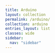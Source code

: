 ```yaml
---
title: Arduino
layout: collection
permalink: /arduino/
collection: arduino
entries_layout: list
classes: wide
sidebar:
  nav: "sidebar"
---
```

